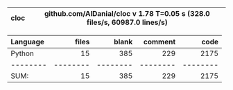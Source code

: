 cloc|github.com/AlDanial/cloc v 1.78  T=0.05 s (328.0 files/s, 60987.0 lines/s)
--- | ---

Language|files|blank|comment|code
:-------|-------:|-------:|-------:|-------:
Python|15|385|229|2175
--------|--------|--------|--------|--------
SUM:|15|385|229|2175
